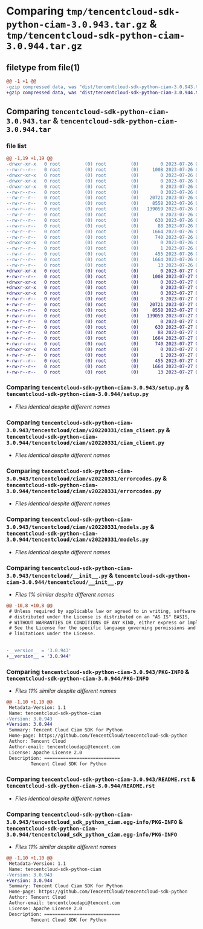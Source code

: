 # Comparing `tmp/tencentcloud-sdk-python-ciam-3.0.943.tar.gz` & `tmp/tencentcloud-sdk-python-ciam-3.0.944.tar.gz`

## filetype from file(1)

```diff
@@ -1 +1 @@
-gzip compressed data, was "dist/tencentcloud-sdk-python-ciam-3.0.943.tar", last modified: Wed Jul 26 00:33:32 2023, max compression
+gzip compressed data, was "dist/tencentcloud-sdk-python-ciam-3.0.944.tar", last modified: Thu Jul 27 02:11:42 2023, max compression
```

## Comparing `tencentcloud-sdk-python-ciam-3.0.943.tar` & `tencentcloud-sdk-python-ciam-3.0.944.tar`

### file list

```diff
@@ -1,19 +1,19 @@
-drwxr-xr-x   0 root         (0) root         (0)        0 2023-07-26 00:33:32.000000 tencentcloud-sdk-python-ciam-3.0.943/
--rw-r--r--   0 root         (0) root         (0)     1008 2023-07-26 00:33:32.000000 tencentcloud-sdk-python-ciam-3.0.943/setup.py
-drwxr-xr-x   0 root         (0) root         (0)        0 2023-07-26 00:33:32.000000 tencentcloud-sdk-python-ciam-3.0.943/tencentcloud/
-drwxr-xr-x   0 root         (0) root         (0)        0 2023-07-26 00:33:32.000000 tencentcloud-sdk-python-ciam-3.0.943/tencentcloud/ciam/
-drwxr-xr-x   0 root         (0) root         (0)        0 2023-07-26 00:33:32.000000 tencentcloud-sdk-python-ciam-3.0.943/tencentcloud/ciam/v20220331/
--rw-r--r--   0 root         (0) root         (0)        0 2023-07-26 00:33:32.000000 tencentcloud-sdk-python-ciam-3.0.943/tencentcloud/ciam/v20220331/__init__.py
--rw-r--r--   0 root         (0) root         (0)    20721 2023-07-26 00:33:32.000000 tencentcloud-sdk-python-ciam-3.0.943/tencentcloud/ciam/v20220331/ciam_client.py
--rw-r--r--   0 root         (0) root         (0)     8558 2023-07-26 00:33:32.000000 tencentcloud-sdk-python-ciam-3.0.943/tencentcloud/ciam/v20220331/errorcodes.py
--rw-r--r--   0 root         (0) root         (0)   139059 2023-07-26 00:33:32.000000 tencentcloud-sdk-python-ciam-3.0.943/tencentcloud/ciam/v20220331/models.py
--rw-r--r--   0 root         (0) root         (0)        0 2023-07-26 00:33:32.000000 tencentcloud-sdk-python-ciam-3.0.943/tencentcloud/ciam/__init__.py
--rw-r--r--   0 root         (0) root         (0)      630 2023-07-26 00:33:32.000000 tencentcloud-sdk-python-ciam-3.0.943/tencentcloud/__init__.py
--rw-r--r--   0 root         (0) root         (0)       88 2023-07-26 00:33:32.000000 tencentcloud-sdk-python-ciam-3.0.943/setup.cfg
--rw-r--r--   0 root         (0) root         (0)     1664 2023-07-26 00:33:32.000000 tencentcloud-sdk-python-ciam-3.0.943/PKG-INFO
--rw-r--r--   0 root         (0) root         (0)      740 2023-07-26 00:33:32.000000 tencentcloud-sdk-python-ciam-3.0.943/README.rst
-drwxr-xr-x   0 root         (0) root         (0)        0 2023-07-26 00:33:32.000000 tencentcloud-sdk-python-ciam-3.0.943/tencentcloud_sdk_python_ciam.egg-info/
--rw-r--r--   0 root         (0) root         (0)        1 2023-07-26 00:33:32.000000 tencentcloud-sdk-python-ciam-3.0.943/tencentcloud_sdk_python_ciam.egg-info/dependency_links.txt
--rw-r--r--   0 root         (0) root         (0)      455 2023-07-26 00:33:32.000000 tencentcloud-sdk-python-ciam-3.0.943/tencentcloud_sdk_python_ciam.egg-info/SOURCES.txt
--rw-r--r--   0 root         (0) root         (0)     1664 2023-07-26 00:33:32.000000 tencentcloud-sdk-python-ciam-3.0.943/tencentcloud_sdk_python_ciam.egg-info/PKG-INFO
--rw-r--r--   0 root         (0) root         (0)       13 2023-07-26 00:33:32.000000 tencentcloud-sdk-python-ciam-3.0.943/tencentcloud_sdk_python_ciam.egg-info/top_level.txt
+drwxr-xr-x   0 root         (0) root         (0)        0 2023-07-27 02:11:42.000000 tencentcloud-sdk-python-ciam-3.0.944/
+-rw-r--r--   0 root         (0) root         (0)     1008 2023-07-27 02:11:42.000000 tencentcloud-sdk-python-ciam-3.0.944/setup.py
+drwxr-xr-x   0 root         (0) root         (0)        0 2023-07-27 02:11:42.000000 tencentcloud-sdk-python-ciam-3.0.944/tencentcloud/
+drwxr-xr-x   0 root         (0) root         (0)        0 2023-07-27 02:11:42.000000 tencentcloud-sdk-python-ciam-3.0.944/tencentcloud/ciam/
+drwxr-xr-x   0 root         (0) root         (0)        0 2023-07-27 02:11:42.000000 tencentcloud-sdk-python-ciam-3.0.944/tencentcloud/ciam/v20220331/
+-rw-r--r--   0 root         (0) root         (0)        0 2023-07-27 02:11:42.000000 tencentcloud-sdk-python-ciam-3.0.944/tencentcloud/ciam/v20220331/__init__.py
+-rw-r--r--   0 root         (0) root         (0)    20721 2023-07-27 02:11:42.000000 tencentcloud-sdk-python-ciam-3.0.944/tencentcloud/ciam/v20220331/ciam_client.py
+-rw-r--r--   0 root         (0) root         (0)     8558 2023-07-27 02:11:42.000000 tencentcloud-sdk-python-ciam-3.0.944/tencentcloud/ciam/v20220331/errorcodes.py
+-rw-r--r--   0 root         (0) root         (0)   139059 2023-07-27 02:11:42.000000 tencentcloud-sdk-python-ciam-3.0.944/tencentcloud/ciam/v20220331/models.py
+-rw-r--r--   0 root         (0) root         (0)        0 2023-07-27 02:11:42.000000 tencentcloud-sdk-python-ciam-3.0.944/tencentcloud/ciam/__init__.py
+-rw-r--r--   0 root         (0) root         (0)      630 2023-07-27 02:11:42.000000 tencentcloud-sdk-python-ciam-3.0.944/tencentcloud/__init__.py
+-rw-r--r--   0 root         (0) root         (0)       88 2023-07-27 02:11:42.000000 tencentcloud-sdk-python-ciam-3.0.944/setup.cfg
+-rw-r--r--   0 root         (0) root         (0)     1664 2023-07-27 02:11:42.000000 tencentcloud-sdk-python-ciam-3.0.944/PKG-INFO
+-rw-r--r--   0 root         (0) root         (0)      740 2023-07-27 02:11:42.000000 tencentcloud-sdk-python-ciam-3.0.944/README.rst
+drwxr-xr-x   0 root         (0) root         (0)        0 2023-07-27 02:11:42.000000 tencentcloud-sdk-python-ciam-3.0.944/tencentcloud_sdk_python_ciam.egg-info/
+-rw-r--r--   0 root         (0) root         (0)        1 2023-07-27 02:11:42.000000 tencentcloud-sdk-python-ciam-3.0.944/tencentcloud_sdk_python_ciam.egg-info/dependency_links.txt
+-rw-r--r--   0 root         (0) root         (0)      455 2023-07-27 02:11:42.000000 tencentcloud-sdk-python-ciam-3.0.944/tencentcloud_sdk_python_ciam.egg-info/SOURCES.txt
+-rw-r--r--   0 root         (0) root         (0)     1664 2023-07-27 02:11:42.000000 tencentcloud-sdk-python-ciam-3.0.944/tencentcloud_sdk_python_ciam.egg-info/PKG-INFO
+-rw-r--r--   0 root         (0) root         (0)       13 2023-07-27 02:11:42.000000 tencentcloud-sdk-python-ciam-3.0.944/tencentcloud_sdk_python_ciam.egg-info/top_level.txt
```

### Comparing `tencentcloud-sdk-python-ciam-3.0.943/setup.py` & `tencentcloud-sdk-python-ciam-3.0.944/setup.py`

 * *Files identical despite different names*

### Comparing `tencentcloud-sdk-python-ciam-3.0.943/tencentcloud/ciam/v20220331/ciam_client.py` & `tencentcloud-sdk-python-ciam-3.0.944/tencentcloud/ciam/v20220331/ciam_client.py`

 * *Files identical despite different names*

### Comparing `tencentcloud-sdk-python-ciam-3.0.943/tencentcloud/ciam/v20220331/errorcodes.py` & `tencentcloud-sdk-python-ciam-3.0.944/tencentcloud/ciam/v20220331/errorcodes.py`

 * *Files identical despite different names*

### Comparing `tencentcloud-sdk-python-ciam-3.0.943/tencentcloud/ciam/v20220331/models.py` & `tencentcloud-sdk-python-ciam-3.0.944/tencentcloud/ciam/v20220331/models.py`

 * *Files identical despite different names*

### Comparing `tencentcloud-sdk-python-ciam-3.0.943/tencentcloud/__init__.py` & `tencentcloud-sdk-python-ciam-3.0.944/tencentcloud/__init__.py`

 * *Files 1% similar despite different names*

```diff
@@ -10,8 +10,8 @@
 # Unless required by applicable law or agreed to in writing, software
 # distributed under the License is distributed on an "AS IS" BASIS,
 # WITHOUT WARRANTIES OR CONDITIONS OF ANY KIND, either express or implied.
 # See the License for the specific language governing permissions and
 # limitations under the License.
 
 
-__version__ = '3.0.943'
+__version__ = '3.0.944'
```

### Comparing `tencentcloud-sdk-python-ciam-3.0.943/PKG-INFO` & `tencentcloud-sdk-python-ciam-3.0.944/PKG-INFO`

 * *Files 11% similar despite different names*

```diff
@@ -1,10 +1,10 @@
 Metadata-Version: 1.1
 Name: tencentcloud-sdk-python-ciam
-Version: 3.0.943
+Version: 3.0.944
 Summary: Tencent Cloud Ciam SDK for Python
 Home-page: https://github.com/TencentCloud/tencentcloud-sdk-python
 Author: Tencent Cloud
 Author-email: tencentcloudapi@tencent.com
 License: Apache License 2.0
 Description: ============================
         Tencent Cloud SDK for Python
```

### Comparing `tencentcloud-sdk-python-ciam-3.0.943/README.rst` & `tencentcloud-sdk-python-ciam-3.0.944/README.rst`

 * *Files identical despite different names*

### Comparing `tencentcloud-sdk-python-ciam-3.0.943/tencentcloud_sdk_python_ciam.egg-info/PKG-INFO` & `tencentcloud-sdk-python-ciam-3.0.944/tencentcloud_sdk_python_ciam.egg-info/PKG-INFO`

 * *Files 11% similar despite different names*

```diff
@@ -1,10 +1,10 @@
 Metadata-Version: 1.1
 Name: tencentcloud-sdk-python-ciam
-Version: 3.0.943
+Version: 3.0.944
 Summary: Tencent Cloud Ciam SDK for Python
 Home-page: https://github.com/TencentCloud/tencentcloud-sdk-python
 Author: Tencent Cloud
 Author-email: tencentcloudapi@tencent.com
 License: Apache License 2.0
 Description: ============================
         Tencent Cloud SDK for Python
```

